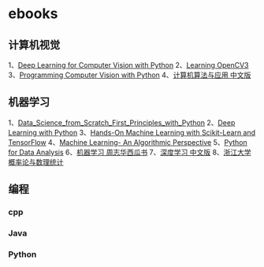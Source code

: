 # ebooks
## 计算机视觉
1、[Deep Learning for Computer Vision with Python](/计算机视觉/Deep_Learning_for_Computer_Vision_with_Python.pdf)
2、[Learning OpenCV3](/计算机视觉/Learning_OpenCV3.pdf)
3、[Programming Computer Vision with Python](/计算机视觉/Programming_Computer_Vision_with_Python.pdf)
4、[计算机算法与应用 中文版](/计算机视觉/计算机视觉算法与应用.pdf)
## 机器学习
1、[Data_Science_from_Scratch_First_Principles_with_Python](/机器学习/Data_Science_from_Scratch_First_Principles_with_Python.pdf)
2、[Deep Learning with Python](/机器学习/Deep_Learning_with_Python.pdf)
3、[Hands-On Machine Learning with Scikit-Learn and TensorFlow](/机器学习/Hands_On_Machine_Learning_with_Scikit_Learn_and_TensorFlow.pdf)
4、[Machine Learning- An Algorithmic Perspective](/机器学习/Machine_Learning-_An_Algorithmic_Perspective.pdf)
5、[Python for Data Analysis](/机器学习/Python_for_Data_Analysis.pdf)
6、[机器学习 周志华西瓜书](/机器学习/机器学习_周志华.pdf)
7、[深度学习 中文版](/机器学习/深度学习Deep_Learning.pdf)
8、[浙江大学概率论与数理统计](/机器学习/浙江大学概率论与数理统计.pdf)
## 编程
### cpp
### Java
### Python